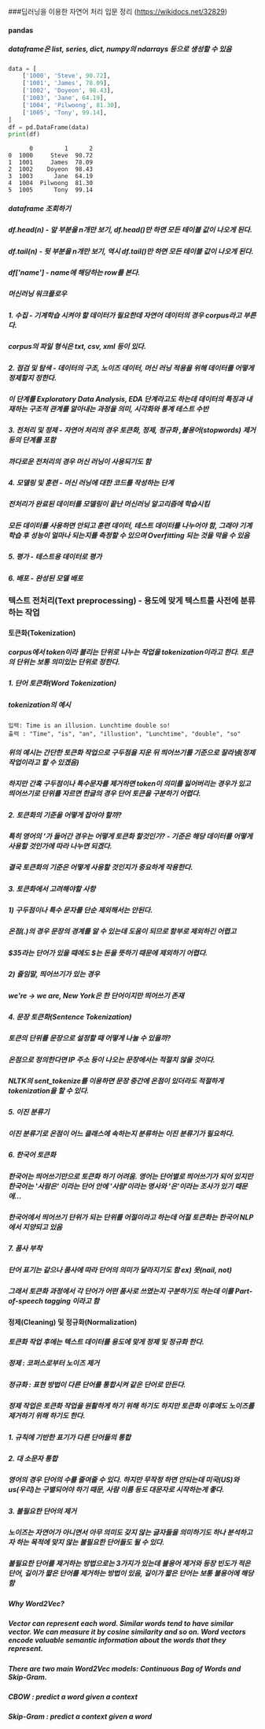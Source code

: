 ###딥러닝을 이용한 자연어 처리 입문 정리 (https://wikidocs.net/32829)

#### pandas
##### dataframe은 list, series, dict, numpy의 ndarrays 등으로 생성할 수 있음
```python
data = [
    ['1000', 'Steve', 90.72], 
    ['1001', 'James', 78.09], 
    ['1002', 'Doyeon', 98.43], 
    ['1003', 'Jane', 64.19], 
    ['1004', 'Pilwoong', 81.30],
    ['1005', 'Tony', 99.14],
]
df = pd.DataFrame(data)
print(df)
```
```
      0         1      2
0  1000     Steve  90.72
1  1001     James  78.09
2  1002    Doyeon  98.43
3  1003      Jane  64.19
4  1004  Pilwoong  81.30
5  1005      Tony  99.14
```

##### dataframe 조회하기
##### df.head(n) - 앞 부분을 n개만 보기, df.head()만 하면 모든 테이블 값이 나오게 된다.
##### df.tail(n) - 뒷 부분을 n개만 보기, 역시 df.tail()만 하면 모든 테이블 값이 나오게 된다.
##### df['name'] - name에 해당하는 row를 본다.

##### 머신러닝 워크플로우
##### 1. 수집 - 기계학습 시켜야 할 데이터가 필요한데 자연어 데이터의 경우 corpus라고 부른다.
##### corpus의 파일 형식은 txt, csv, xml 등이 있다.

##### 2. 점검 및 탐색 - 데이터의 구조, 노이즈 데이터, 머신 러닝 적용을 위해 데이터를 어떻게 정제할지 정한다.
##### 이 단계를 Exploratory Data Analysis, EDA 단계라고도 하는데 데이터의 특징과 내재하는 구조적 관계를 알아내는 과정을 의미, 시각화와 통계 테스트 수반

##### 3. 전처리 및 정제 - 자연어 처리의 경우 토큰화, 정제, 정규화 ,불용어(stopwords) 제거 등의 단계를 포함
##### 까다로운 전처리의 경우 머신 러닝이 사용되기도 함

##### 4. 모델링 및 훈련 - 머신 러닝에 대한 코드를 작성하는 단계
##### 전처리가 완료된 데이터를 모델링이 끝난 머신러닝 알고리즘에 학습시킴
##### 모든 데이터를 사용하면 안되고 훈련 데이터, 테스트 데이터를 나누어야 함, 그래야 기계 학습 후 성능이 얼마나 되는지를 측정할 수 있으며 Overfitting 되는 것을 막을 수 있음

##### 5. 평가 - 테스트용 데이터로 평가

##### 6. 배포 - 완성된 모델 배포

### 텍스트 전처리(Text preprocessing) - 용도에 맞게 텍스트를 사전에 분류하는 작업
#### 토큰화(Tokenization)
##### corpus에서 token이라 불리는 단위로 나누는 작업을 tokenization이라고 한다. 토큰의 단위는 보통 의미있는 단위로 정한다.
##### 1. 단어 토큰화(Word Tokenization)
##### tokenization의 예시
```
입력: Time is an illusion. Lunchtime double so! 
출력 : "Time", "is", "an", "illustion", "Lunchtime", "double", "so"
```
##### 위의 예시는 간단한 토큰화 작업으로 구두점을 지운 뒤 띄어쓰기를 기준으로 잘라냄(정제 작업이라고 할 수 있겠음)
##### 하지만 간혹 구두점이나 특수문자를 제거하면 token이 의미를 잃어버리는 경우가 있고 띄어쓰기로 단위를 자르면 한글의 경우 단어 토큰을 구분하기 어렵다.

##### 2. 토큰화의 기준을 어떻게 잡아야 할까?
##### 특히 영어의 '가 들어간 경우는 어떻게 토큰화 할것인가? - 기준은 해당 데이터를 어떻게 사용할 것인가에 따라 나누면 되겠다.
##### 결국 토큰화의 기준은 어떻게 사용할 것인지가 중요하게 작용한다.

##### 3. 토큰화에서 고려해야할 사항
##### 1) 구두점이나 특수 문자를 단순 제외해서는 안된다.
##### 온점(.)의 경우 문장의 경계를 알 수 있는데 도움이 되므로 함부로 제외하긴 어렵고
##### $35라는 단어가 있을 때에도 $는 돈을 뜻하기 때문에 제외하기 어렵다.
##### 2) 줄임말, 띄어쓰기가 있는 경우
##### we're -> we are, New York은 한 단어이지만 띄어쓰기 존재

##### 4. 문장 토큰화(Sentence Tokenization)
##### 토큰의 단위를 문장으로 설정할 때 어떻게 나눌 수 있을까?
##### 온점으로 정의한다면 IP 주소 등이 나오는 문장에서는 적절치 않을 것이다.
##### NLTK의 sent_tokenize를 이용하면 문장 중간에 온점이 있더라도 적절하게 tokenization을 할 수 있다.

##### 5. 이진 분류기
##### 이진 분류기로 온점이 어느 클래스에 속하는지 분류하는 이진 분류기가 필요하다.

##### 6. 한국어 토큰화
##### 한국어는 띄어쓰기만으로 토큰화 하기 어려움. 영어는 단어별로 띄어쓰기가 되어 있지만 한국어는 '사람은' 이라는 단어 안에 '사람'이라는 명사와 '은'이라는 조사가 있기 때문에...
##### 한국어에서 띄어쓰기 단위가 되는 단위를 어절이라고 하는데 어절 토큰화는 한국어 NLP에서 지양되고 있음

##### 7. 품사 부착
##### 단어 표기는 같으나 품사에 따라 단어의 의미가 달라지기도 함 ex) 못(nail, not)
##### 그래서 토큰화 과정에서 각 단어가 어떤 품사로 쓰였는지 구분하기도 하는데 이를 Part-of-speech tagging 이라고 함

#### 정제(Cleaning) 및 정규화(Normalization)
##### 토큰화 작업 후에는 텍스트 데이터를 용도에 맞게 정제 및 정규화 한다.
##### 정제 : 코퍼스로부터 노이즈 제거
##### 정규화 : 표현 방법이 다른 단어를 통합시켜 같은 단어로 만든다.

##### 정제 작업은 토큰화 작업을 원활하게 하기 위해 하기도 하지만 토큰화 이후에도 노이즈를 제거하기 위해 하기도 한다.

##### 1. 규칙에 기반한 표기가 다른 단어들의 통합
##### 2. 대 소문자 통합
##### 영어의 경우 단어의 수를 줄여줄 수 있다. 하지만 무작정 하면 안되는데 미국(US)와 us(우리)는 구별되어야 하기 때문, 사람 이름 등도 대문자로 시작하는게 좋다.
##### 3. 불필요한 단어의 제거
##### 노이즈는 자연어가 아니면서 아무 의미도 갖지 않는 글자들을 의미하기도 하나 분석하고자 하는 목적에 맞지 않는 불필요한 단어들도 될 수 있다.
##### 불필요한 단어를 제거하는 방법으로는 3가지가 있는데 불용어 제거와 등장 빈도가 적은 단어, 길이가 짧은 단어를 제거하는 방법이 있음, 길이가 짧은 단어는 보통 불용어에 해당함








##### Why Word2Vec?

##### Vector can represent each word. Similar words tend to have similar vector. We can measure it by cosine similarity and so on. Word vectors encode valuable semantic information about the words that they represent.

##### There are two main Word2Vec models: Continuous Bag of Words and Skip-Gram.
##### CBOW : predict a word given a context
##### Skip-Gram : predict a context given a word